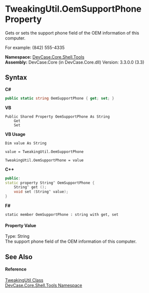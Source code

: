 # TweakingUtil.OemSupportPhone Property 
 

Gets or sets the support phone field of the OEM information of this computer. 

 For example: (842) 555-4335

**Namespace:**&nbsp;<a href="N_DevCase_Core_Shell_Tools">DevCase.Core.Shell.Tools</a><br />**Assembly:**&nbsp;DevCase.Core (in DevCase.Core.dll) Version: 3.3.0.0 (3.3)

## Syntax

**C#**<br />
``` C#
public static string OemSupportPhone { get; set; }
```

**VB**<br />
``` VB
Public Shared Property OemSupportPhone As String
	Get
	Set
```

**VB Usage**<br />
``` VB Usage
Dim value As String

value = TweakingUtil.OemSupportPhone

TweakingUtil.OemSupportPhone = value
```

**C++**<br />
``` C++
public:
static property String^ OemSupportPhone {
	String^ get ();
	void set (String^ value);
}
```

**F#**<br />
``` F#
static member OemSupportPhone : string with get, set

```


#### Property Value
Type: String<br />The support phone field of the OEM information of this computer.

## See Also


#### Reference
<a href="T_DevCase_Core_Shell_Tools_TweakingUtil">TweakingUtil Class</a><br /><a href="N_DevCase_Core_Shell_Tools">DevCase.Core.Shell.Tools Namespace</a><br />